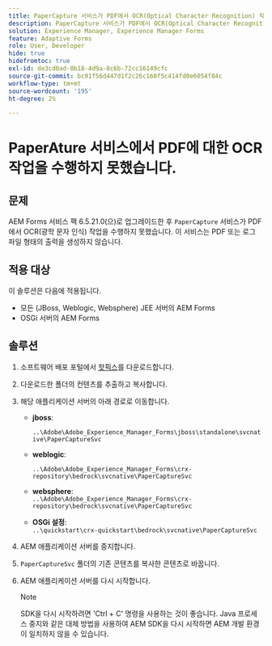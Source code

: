 ```yaml
---
title: PaperCapture 서비스가 PDF에서 OCR(Optical Character Recognition) 작업을 수행하지 못할 때 발생하는 문제를 해결하기 위한 문제 해결 문서
description: PaperCapture 서비스가 PDF에서 OCR(Optical Character Recognition) 작업을 수행하지 못하는 문제를 해결하기 위한 단계에 대해 알아봅니다.
solution: Experience Manager, Experience Manager Forms
feature: Adaptive Forms
role: User, Developer
hide: true
hidefromtoc: true
exl-id: de3cd0ad-0b18-4d9a-8c6b-72cc16149cfc
source-git-commit: bc91f56d447d1f2c26c160f5c414fd0e6054f84c
workflow-type: tm+mt
source-wordcount: '195'
ht-degree: 2%

---
```


# PaperAture 서비스에서 PDF에 대한 OCR 작업을 수행하지 못했습니다.

## 문제

AEM Forms 서비스 팩 6.5.21.0(으)로 업그레이드한 후 `PaperCapture` 서비스가 PDF에서 OCR(광학 문자 인식) 작업을 수행하지 못했습니다. 이 서비스는 PDF 또는 로그 파일 형태의 출력을 생성하지 않습니다.

## 적용 대상

이 솔루션은 다음에 적용됩니다.
* 모든 (JBoss, Weblogic, Websphere) JEE 서버의 AEM Forms
* OSGi 서버의 AEM Forms

## 솔루션

1. 소프트웨어 배포 포털에서 [핫픽스](https://nam04.safelinks.protection.outlook.com/?url=https%3A%2F%2Fexperience.adobe.com%2F%23%2Fdownloads%2Fcontent%2Fsoftware-distribution%2Fen%2Faem.html%3Fpackage%3D%2Fcontent%2Fsoftware-distribution%2Fen%2Fdetails.html%2Fcontent%2Fdam%2Faem%2Fpublic%2Fadobe%2Fpackages%2Fcq650%2Fhotfix%2FPaperCaptureSvc.zip&amp;data=05%7C02%7Cruchitas%40adobe.com%7Cf50f80aab6994875271a08dc91f2f137%7Cfa7b1b5a7b34438794aed2c178decee1%7C0%7C0%7C638545719814675925%7CUnknown%7CTWFpbGZsb3d8eyJWIjoiMC4wLjAwMDAiLCJQIjoiV2luMzIiLCJBTiI6Ik1haWwiLCJXVCI6Mn0%3D%7C0%7C%7C%7C&amp;sdata=9pTrMfiMD%2B5kQezxsZwTdOmaaktxURR99d7f6wHr%2FWQ%3D&amp;reserved=0)를 다운로드합니다.
1. 다운로드한 폴더의 컨텐츠를 추출하고 복사합니다.
1. 해당 애플리케이션 서버의 아래 경로로 이동합니다.
   * **jboss**:

     `..\Adobe\Adobe_Experience_Manager_Forms\jboss\standalone\svcnative\PaperCaptureSvc`
   * **weblogic**:

     `..\Adobe\Adobe_Experience_Manager_Forms\crx-repository\bedrock\svcnative\PaperCaptureSvc`
   * **websphere**:\
     `..\Adobe\Adobe_Experience_Manager_Forms\crx-repository\bedrock\svcnative\PaperCaptureSvc`
   * **OSGi 설정**:\
     `..\quickstart\crx-quickstart\bedrock\svcnative\PaperCaptureSvc`
1. AEM 애플리케이션 서버를 중지합니다.
1. `PaperCaptureSvc` 폴더의 기존 콘텐츠를 복사한 콘텐츠로 바꿉니다.
1. AEM 애플리케이션 서버를 다시 시작합니다.

   >[!NOTE]
   >
   > SDK을 다시 시작하려면 &#39;Ctrl + C&#39; 명령을 사용하는 것이 좋습니다. Java 프로세스 중지와 같은 대체 방법을 사용하여 AEM SDK을 다시 시작하면 AEM 개발 환경이 일치하지 않을 수 있습니다.
